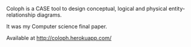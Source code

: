 Coloph is a CASE tool to design conceptual, logical and physical entity-relationship diagrams.

It was my Computer science final paper.

Available at http://coloph.herokuapp.com/